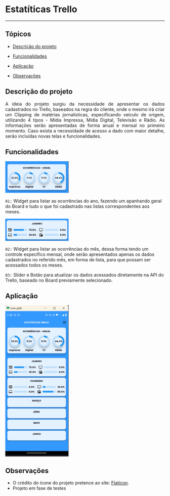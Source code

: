 <h1>Estatíticas Trello</h1>

<hr>


## Tópicos 

- [Descrição do projeto](#descrição-do-projeto)

- [Funcionalidades](#funcionalidades)

- [Aplicação](#aplicação)

- [Observações](#observações)



## Descrição do projeto 

<p align="justify">
A ideia do projeto surgiu da necessidade de apresentar os dados cadastrados no Trello, baseados na regra do cliente, onde o mesmo irá criar um Clipping de matérias jornalísticas, especificando veículo de origem, utilizando 4 tipos - Mídia Impressa, Mídia Digital, Televisão e Rádio. As informações serão apresentadas de forma anual e mensal no primeiro momento. Caso exista a necessidade de acesso a dado com maior detalhe, serão incluídas novas telas e funcionalidades.
</p>


## Funcionalidades

<img alt="Home Page" src="/screenshots/widget-01.png" width="200" />

`01:` Widget para listar as ocorrências do ano, fazendo um apanhando geral do Board e tudo o que foi cadastrado nas listas 
correspondentes aos meses.

<img alt="Home Page" src="/screenshots/widget-02.png" width="200" />

`02:` Widget para listar as ocorrências do mês, dessa forma tendo um controle específico mensal, onde serão apresentados apenas os dados cadastrados no referido mês, em forma de lista, para que possam ser acessados todos os meses.

`03:` Slider e Botão para atualizar os dados acessados diretamente na API do Trello, baseado no Board previamente selecionado.


## Aplicação

<p float="left">
    <img alt="Home Page" src="/screenshots/home_page.png" width="200" />
</p>


## Observações

- O crédito do ícone do projeto pretence ao site: [Flaticon](https://www.flaticon.com/free-icons/statistics).
- Projeto em fase de testes